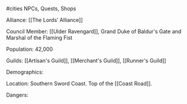 #cities
NPCs, Quests, Shops

Alliance: [[The Lords’ Alliance]]

Council Member: [[Ulder Ravengard]], Grand Duke of Baldur's Gate and Marshal of the Flaming Fist

Population: 42,000

Guilds: [[Artisan's Guild]], [[Merchant's Guild]], [[Runner's Guild]]

Demographics: 

Location: Southern Sword Coast. Top of the [[Coast Road]].

Dangers: 